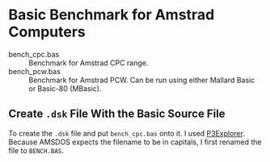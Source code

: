 # Basic Benchmark for Amstrad Computers

<dl>
  <dt>bench_cpc.bas</dt>
  <dd>Benchmark for Amstrad CPC range.</dd>
  <dt>bench_pcw.bas</dt>
  <dd>Benchmark for Amstrad PCW. Can be run using either Mallard Basic or Basic-80 (MBasic).</dd>
</dl>


## Create `.dsk` File With the Basic Source File

To create the `.dsk` file and put `bench_cpc.bas` onto it.  I used [P3Explorer](http://www.worldofspectrum.org/pub/sinclair/tools/pc/P3Explorer.zip).  Because AMSDOS expects the filename to be in capitals, I first renamed the file to `BENCH.BAS`.
